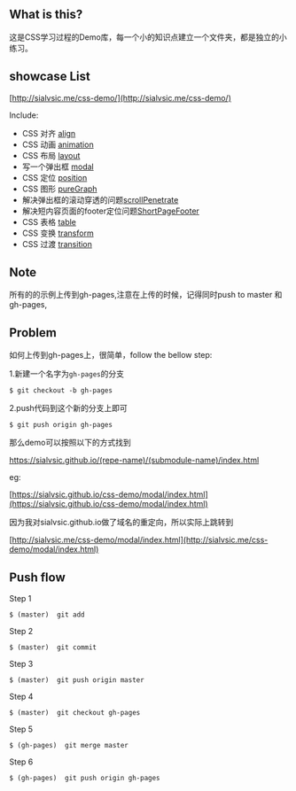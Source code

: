 ## What is this?

这是CSS学习过程的Demo库，每一个小的知识点建立一个文件夹，都是独立的小练习。

## showcase List 

[http://sialvsic.me/css-demo/](http://sialvsic.me/css-demo/)

Include:

- CSS 对齐 [align](https://sialvsic.github.io/css-demo/align/index.html)
- CSS 动画 [animation](https://sialvsic.github.io/css-demo/animation/index.html)
- CSS 布局 [layout](https://sialvsic.github.io/css-demo/layout/index.html)
- 写一个弹出框 [modal](https://sialvsic.github.io/css-demo/modal/index.html) 
- CSS 定位 [position](https://sialvsic.github.io/css-demo/position/index.html)
- CSS 图形 [pureGraph](https://sialvsic.github.io/css-demo/pureGraph/index.html)
- 解决弹出框的滚动穿透的问题[scrollPenetrate](https://sialvsic.github.io/css-demo/scrollPenetrate/index.html)
- 解决短内容页面的footer定位问题[ShortPageFooter](https://sialvsic.github.io/css-demo/shortPageFooter/index.html)
- CSS 表格 [table](https://sialvsic.github.io/css-demo/table/index.html)
- CSS 变换 [transform](https://sialvsic.github.io/css-demo/transform/index.html)
- CSS 过渡 [transition](https://sialvsic.github.io/css-demo/transition/index.html)


## Note

所有的的示例上传到gh-pages,注意在上传的时候，记得同时push to master 和 gh-pages,

## Problem

如何上传到gh-pages上，很简单，follow the bellow step:

1.新建一个名字为`gh-pages`的分支

```
$ git checkout -b gh-pages

```

2.push代码到这个新的分支上即可

```
$ git push origin gh-pages

```

那么demo可以按照以下的方式找到 

https://sialvsic.github.io/(repe-name)/(submodule-name)/index.html

eg:

[https://sialvsic.github.io/css-demo/modal/index.html](https://sialvsic.github.io/css-demo/modal/index.html)

因为我对sialvsic.github.io做了域名的重定向，所以实际上跳转到

[http://sialvsic.me/css-demo/modal/index.html](http://sialvsic.me/css-demo/modal/index.html)

## Push flow

Step 1
```
$ (master)  git add  

```

Step 2

```
$ (master)  git commit

```

Step 3

```
$ (master)  git push origin master

```

Step 4

```
$ (master)  git checkout gh-pages

```

Step 5

```
$ (gh-pages)  git merge master

```

Step 6

```
$ (gh-pages)  git push origin gh-pages

```




